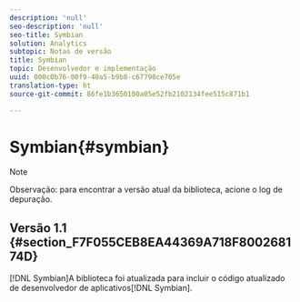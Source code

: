 ```yaml
---
description: 'null'
seo-description: 'null'
seo-title: Symbian
solution: Analytics
subtopic: Notas de versão
title: Symbian
topic: Desenvolvedor e implementação
uuid: 000c0b76-00f9-40a5-b9b8-c67798ce705e
translation-type: ht
source-git-commit: 86fe1b3650100a05e52fb2102134fee515c871b1

---
```



# Symbian{#symbian}

>[!NOTE]
>
>Observação: para encontrar a versão atual da biblioteca, acione o log de depuração.

## Versão 1.1 {#section_F7F055CEB8EA44369A718F800268174D}

[!DNL Symbian]A biblioteca foi atualizada para incluir o código atualizado de desenvolvedor de aplicativos[!DNL Symbian].
